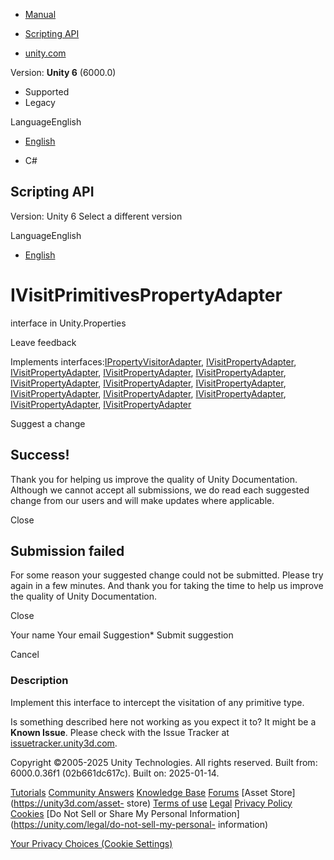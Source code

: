 [ ]()

  * [Manual](../Manual/index.html)
  * [Scripting API](../ScriptReference/index.html)

  * [unity.com](https://unity.com/)

Version: **Unity 6** (6000.0)

  * Supported
  * Legacy

LanguageEnglish

  * [English]()

  * C#

[ ](https://docs.unity3d.com)

## Scripting API

Version: Unity 6 Select a different version

LanguageEnglish

  * [English]()

# IVisitPrimitivesPropertyAdapter

interface in Unity.Properties

Leave feedback

  

Implements
interfaces:[IPropertyVisitorAdapter](Unity.Properties.IPropertyVisitorAdapter.html),
[IVisitPropertyAdapter<T0>](Unity.Properties.IVisitPropertyAdapter_1.html),
[IVisitPropertyAdapter<T0>](Unity.Properties.IVisitPropertyAdapter_1.html),
[IVisitPropertyAdapter<T0>](Unity.Properties.IVisitPropertyAdapter_1.html),
[IVisitPropertyAdapter<T0>](Unity.Properties.IVisitPropertyAdapter_1.html),
[IVisitPropertyAdapter<T0>](Unity.Properties.IVisitPropertyAdapter_1.html),
[IVisitPropertyAdapter<T0>](Unity.Properties.IVisitPropertyAdapter_1.html),
[IVisitPropertyAdapter<T0>](Unity.Properties.IVisitPropertyAdapter_1.html),
[IVisitPropertyAdapter<T0>](Unity.Properties.IVisitPropertyAdapter_1.html),
[IVisitPropertyAdapter<T0>](Unity.Properties.IVisitPropertyAdapter_1.html),
[IVisitPropertyAdapter<T0>](Unity.Properties.IVisitPropertyAdapter_1.html),
[IVisitPropertyAdapter<T0>](Unity.Properties.IVisitPropertyAdapter_1.html),
[IVisitPropertyAdapter<T0>](Unity.Properties.IVisitPropertyAdapter_1.html)

Suggest a change

## Success!

Thank you for helping us improve the quality of Unity Documentation. Although
we cannot accept all submissions, we do read each suggested change from our
users and will make updates where applicable.

Close

## Submission failed

For some reason your suggested change could not be submitted. Please <a>try
again</a> in a few minutes. And thank you for taking the time to help us
improve the quality of Unity Documentation.

Close

Your name Your email Suggestion* Submit suggestion

Cancel

[ ]()

### Description

Implement this interface to intercept the visitation of any primitive type.

Is something described here not working as you expect it to? It might be a
**Known Issue**. Please check with the Issue Tracker at
[issuetracker.unity3d.com](https://issuetracker.unity3d.com).

Copyright ©2005-2025 Unity Technologies. All rights reserved. Built from:
6000.0.36f1 (02b661dc617c). Built on: 2025-01-14.

[Tutorials](https://unity3d.com/learn) [Community
Answers](https://answers.unity3d.com) [Knowledge
Base](https://support.unity3d.com/hc/en-us)
[Forums](https://forum.unity3d.com) [Asset Store](https://unity3d.com/asset-
store) [Terms of use](https://docs.unity3d.com/Manual/TermsOfUse.html)
[Legal](https://unity.com/legal) [Privacy
Policy](https://unity.com/legal/privacy-policy)
[Cookies](https://unity.com/legal/cookie-policy) [Do Not Sell or Share My
Personal Information](https://unity.com/legal/do-not-sell-my-personal-
information)

[Your Privacy Choices (Cookie Settings)](javascript:void\(0\);)

